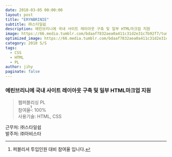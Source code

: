 ```yaml
---
date: 2010-03-05 00:00:00
layout: post
title: "ERYNBRINIE"
subtitle: ㈜스타일쉽
description: 에린브리니에 국내 사이트 레이아웃 구축 및 일부 HTML마크업 지원
image: https://66.media.tumblr.com/bdaaf7832aea0a411c31d2e31c7b92f7/tumblr_p4av4vB8UF1x3wc1uo1_1280.png
optimized_image: https://66.media.tumblr.com/bdaaf7832aea0a411c31d2e31c7b92f7/tumblr_p4av4vB8UF1x3wc1uo1_1280.png
category: 2010 S/S
tags:
  - CSS
  - HTML
  - PL
author: jihy
paginate: false
---
```


### 에린브리니에 국내 사이트 레이아웃 구축 및 일부 HTML마크업 지원

> 웹퍼블리싱 PL <br> 
참여율<sup>[^1]</sup>: 100% <br> 
사용기술: HTML, CSS

근무처: ㈜스타일쉽 <br>
발주처: ㈜아비스타

[^1]: 퍼블리셔 투입인원 대비 참여율 입니다.